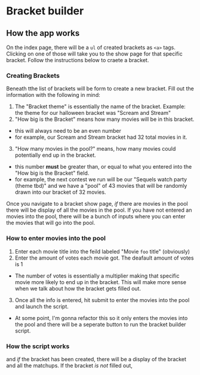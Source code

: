Bracket builder
===========================

## How the app works

On the index page, there will be a `ul` of created brackets as `<a>` tags. Clicking on one of those will take you to the show page for that specific bracket. Follow the instructions below to craete a bracket.

### Creating Brackets

Beneath tthe list of brackets will be form to create a new bracket. Fill out the information with the following in mind:
1. The "Bracket theme" is essentially the name of the bracket. Example: the theme for our halloween bracket was "Scream and Stream"
2. "How big is the Bracket" means how many movies will be in this bracket. 
* this will always need to be an even number
* for example, our Scream and Stream bracket had 32 total movies in it.
3. "How many movies in the pool?" means, how many movies could potentially end up in the bracket.
* this number **must** be greater than, or equal to what you entered into the "How big is the Bracket" field.
* for example, the next contest we run will be our "Sequels watch party (theme tbd)" and we have a "pool" of 43 movies that will be randomly drawn into our bracket of 32 movies.

Once you navigate to a bracket show page, *if* there are movies in the pool there will be display of all the movies in the pool. If you have not entered an movies into the pool, there will be a bunch of inputs where you can enter the movies that will go into the pool. 

### How to enter movies into the pool

1. Enter each movie title into the feild labeled "Movie `foo` title" (obviously)
2. Enter the amount of votes each movie got. The deafault amount of votes is 1
* The number of votes is essentially a multiplier making that specific movie more likely to end up in the bracket. This will make more sense when we talk about how the bracket gets filled out.
3. Once all the info is entered, hit submit to enter the movies into the pool and launch the script.
* At some point, I'm gonna refactor this so it only enters the movies into the pool and there will be a seperate button to run the bracket builder script.

### How the script works

and *if* the bracket has been created, there will be a display of the bracket and all the matchups. If the bracket *is not* filled out, 


